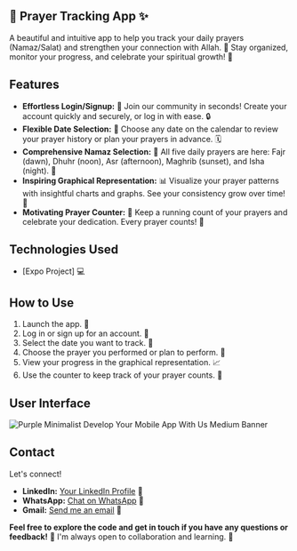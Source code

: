 ## 🕌 Prayer Tracking App ✨

A beautiful and intuitive app to help you track your daily prayers (Namaz/Salat) and strengthen your connection with Allah. 🙏  Stay organized, monitor your progress, and celebrate your spiritual growth! 💖

## Features

* **Effortless Login/Signup:** 🔑 Join our community in seconds! Create your account quickly and securely, or log in with ease.  🔒
* **Flexible Date Selection:** 📅 Choose any date on the calendar to review your prayer history or plan your prayers in advance. 🗓️
* **Comprehensive Namaz Selection:** 🕌 All five daily prayers are here: Fajr (dawn), Dhuhr (noon), Asr (afternoon), Maghrib (sunset), and Isha (night).  🌙
* **Inspiring Graphical Representation:** 📊 Visualize your prayer patterns with insightful charts and graphs.  See your consistency grow over time! 🌱
* **Motivating Prayer Counter:** 📿 Keep a running count of your prayers and celebrate your dedication.  Every prayer counts! 🎉

## Technologies Used

* [Expo Project]  💻


## How to Use

1. Launch the app. 📲
2. Log in or sign up for an account.  👤
3. Select the date you want to track. 📅
4. Choose the prayer you performed or plan to perform.  🕌
5. View your progress in the graphical representation. 📈
6. Use the counter to keep track of your prayer counts. 🔢

## User Interface


![Purple Minimalist Develop Your Mobile App With Us Medium Banner](https://github.com/user-attachments/assets/4d0a0068-ac84-48e0-b04f-37c0ecb68346)


## Contact

Let's connect!

* **LinkedIn:** [Your LinkedIn Profile](https://www.linkedin.com/in/summyia-fatima-274787311/) 🔗
* **WhatsApp:** [Chat on WhatsApp]([https://wa.me/your_phone_number](https://api.whatsapp.com/message/4EISLMWQEEP5H1?autoload=1&app_absent=0)) 💬 
* **Gmail:** [Send me an email](summyiawork@gmail.com) 📧


**Feel free to explore the code and get in touch if you have any questions or feedback!**  💬  I'm always open to collaboration and learning.  🤝

